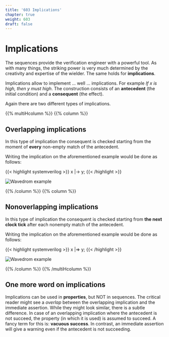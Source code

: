 ```yaml
---
title: '603 Implications'
chapter: true
weight: 603
draft: false
---
```


# Implications

The sequences provide the verification engineer with a powerful tool. As with many things, the striking power is very much determined by the creativity and expertise of the wielder. The same holds for **implications**.

Implications allow to implement ... well ... implications. For example *If x is high, then y must high*. The construction consists of an **antecedent** (the initial condition) and a **consequent** (the effect). 

Again there are two different types of implications.

{{% multiHcolumn %}}
{{% column %}}
## Overlapping implications

In this type of implication the consequent is checked starting from the moment of **every** non-empty match of the antecedent.

Writing the implication on the aforementioned example would be done as follows:

{{< highlight systemverilog >}}
x |-> y;
{{< /highlight >}}

![Wavedrom example](/img/screenshot_603_overlapping.png)

{{% /column %}}
{{% column %}}
## Nonoverlapping implications

In this type of implication the consequent is checked starting from **the next clock tick** after each nonempty match of the antecedent.

Writing the implication on the aforementioned example would be done as follows:

{{< highlight systemverilog >}}
x |=> y;
{{< /highlight >}}

![Wavedrom example](/img/screenshot_603_nonoverlapping.png)

{{% /column %}}
{{% /multiHcolumn %}}

## One more word on implications

Implications can be used in **properties**, but NOT in sequences. The critical reader might see a *overlap* between the overlapping implication and the immediate assertion. While they might look similar, there is a subtle difference. In case of an overlapping implication where the antecedent is not succeed, the property (in which it is used) is assumed to succeed. A fancy term for this is: **vacuous success**. In contrast, an immediate assertion will give a warning even if the antecedent is not succeeding.
